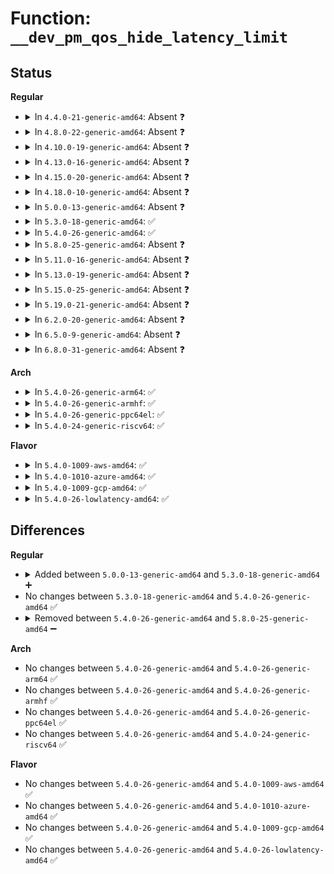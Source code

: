 # Function: <code>__dev_pm_qos_hide_latency_limit</code>

## Status
<b>Regular</b>
<ul>
<li>
<details>
<summary>In <code>4.4.0-21-generic-amd64</code>: Absent ❓</summary>

```json
{
  "name": "__dev_pm_qos_hide_latency_limit",
  "collision_type": "Unique Static",
  "inline_type": "Selective",
  "funcs": [
    {
      "addr": 18446744071584436192,
      "name": "__dev_pm_qos_hide_latency_limit",
      "external": false,
      "loc": "drivers/base/power/qos.c:689",
      "file": "drivers/base/power/qos.c",
      "inline": "not declared, inlined",
      "caller_inline": [],
      "caller_func": [
        "drivers/base/power/qos.c:dev_pm_qos_hide_latency_limit",
        "drivers/base/power/qos.c:dev_pm_qos_constraints_destroy"
      ]
    }
  ],
  "symbols": [
    {
      "addr": 18446744071584436192,
      "name": "__dev_pm_qos_hide_latency_limit.isra.5",
      "section": ".text",
      "bind": "STB_LOCAL",
      "size": 63
    }
  ]
}
```
</details>
</li>
<li>
<details>
<summary>In <code>4.8.0-22-generic-amd64</code>: Absent ❓</summary>

```json
{
  "name": "__dev_pm_qos_hide_latency_limit",
  "collision_type": "Unique Static",
  "inline_type": "Selective",
  "funcs": [
    {
      "addr": 18446744071584772160,
      "name": "__dev_pm_qos_hide_latency_limit",
      "external": false,
      "loc": "drivers/base/power/qos.c:689",
      "file": "drivers/base/power/qos.c",
      "inline": "not declared, inlined",
      "caller_inline": [],
      "caller_func": [
        "drivers/base/power/qos.c:dev_pm_qos_hide_latency_limit",
        "drivers/base/power/qos.c:dev_pm_qos_constraints_destroy"
      ]
    }
  ],
  "symbols": [
    {
      "addr": 18446744071584772160,
      "name": "__dev_pm_qos_hide_latency_limit.isra.5",
      "section": ".text",
      "bind": "STB_LOCAL",
      "size": 63
    }
  ]
}
```
</details>
</li>
<li>
<details>
<summary>In <code>4.10.0-19-generic-amd64</code>: Absent ❓</summary>

```json
{
  "name": "__dev_pm_qos_hide_latency_limit",
  "collision_type": "Unique Static",
  "inline_type": "Selective",
  "funcs": [
    {
      "addr": 18446744071584962560,
      "name": "__dev_pm_qos_hide_latency_limit",
      "external": false,
      "loc": "drivers/base/power/qos.c:689",
      "file": "drivers/base/power/qos.c",
      "inline": "not declared, inlined",
      "caller_inline": [],
      "caller_func": [
        "drivers/base/power/qos.c:dev_pm_qos_hide_latency_limit",
        "drivers/base/power/qos.c:dev_pm_qos_constraints_destroy"
      ]
    }
  ],
  "symbols": [
    {
      "addr": 18446744071584962560,
      "name": "__dev_pm_qos_hide_latency_limit.isra.5",
      "section": ".text",
      "bind": "STB_LOCAL",
      "size": 63
    }
  ]
}
```
</details>
</li>
<li>
<details>
<summary>In <code>4.13.0-16-generic-amd64</code>: Absent ❓</summary>

```json
{
  "name": "__dev_pm_qos_hide_latency_limit",
  "collision_type": "Unique Static",
  "inline_type": "Selective",
  "funcs": [
    {
      "addr": 18446744071585047120,
      "name": "__dev_pm_qos_hide_latency_limit",
      "external": false,
      "loc": "drivers/base/power/qos.c:646",
      "file": "drivers/base/power/qos.c",
      "inline": "not declared, inlined",
      "caller_inline": [],
      "caller_func": [
        "drivers/base/power/qos.c:dev_pm_qos_hide_latency_limit",
        "drivers/base/power/qos.c:dev_pm_qos_constraints_destroy"
      ]
    }
  ],
  "symbols": [
    {
      "addr": 18446744071585047120,
      "name": "__dev_pm_qos_hide_latency_limit.isra.6",
      "section": ".text",
      "bind": "STB_LOCAL",
      "size": 64
    }
  ]
}
```
</details>
</li>
<li>
<details>
<summary>In <code>4.15.0-20-generic-amd64</code>: Absent ❓</summary>

```json
{
  "name": "__dev_pm_qos_hide_latency_limit",
  "collision_type": "Unique Static",
  "inline_type": "Selective",
  "funcs": [
    {
      "addr": 18446744071585469952,
      "name": "__dev_pm_qos_hide_latency_limit",
      "external": false,
      "loc": "drivers/base/power/qos.c:649",
      "file": "drivers/base/power/qos.c",
      "inline": "not declared, inlined",
      "caller_inline": [],
      "caller_func": [
        "drivers/base/power/qos.c:dev_pm_qos_hide_latency_limit",
        "drivers/base/power/qos.c:dev_pm_qos_constraints_destroy"
      ]
    }
  ],
  "symbols": [
    {
      "addr": 18446744071585469952,
      "name": "__dev_pm_qos_hide_latency_limit.isra.6",
      "section": ".text",
      "bind": "STB_LOCAL",
      "size": 64
    }
  ]
}
```
</details>
</li>
<li>
<details>
<summary>In <code>4.18.0-10-generic-amd64</code>: Absent ❓</summary>

```json
{
  "name": "__dev_pm_qos_hide_latency_limit",
  "collision_type": "Unique Static",
  "inline_type": "Selective",
  "funcs": [
    {
      "addr": 18446744071585713840,
      "name": "__dev_pm_qos_hide_latency_limit",
      "external": false,
      "loc": "drivers/base/power/qos.c:649",
      "file": "drivers/base/power/qos.c",
      "inline": "not declared, inlined",
      "caller_inline": [],
      "caller_func": [
        "drivers/base/power/qos.c:dev_pm_qos_hide_latency_limit",
        "drivers/base/power/qos.c:dev_pm_qos_constraints_destroy"
      ]
    }
  ],
  "symbols": [
    {
      "addr": 18446744071585713840,
      "name": "__dev_pm_qos_hide_latency_limit.isra.6",
      "section": ".text",
      "bind": "STB_LOCAL",
      "size": 62
    }
  ]
}
```
</details>
</li>
<li>
<details>
<summary>In <code>5.0.0-13-generic-amd64</code>: Absent ❓</summary>

```json
{
  "name": "__dev_pm_qos_hide_latency_limit",
  "collision_type": "Unique Static",
  "inline_type": "Selective",
  "funcs": [
    {
      "addr": 18446744071585845504,
      "name": "__dev_pm_qos_hide_latency_limit",
      "external": false,
      "loc": "drivers/base/power/qos.c:649",
      "file": "drivers/base/power/qos.c",
      "inline": "not declared, inlined",
      "caller_inline": [],
      "caller_func": [
        "drivers/base/power/qos.c:dev_pm_qos_hide_latency_limit",
        "drivers/base/power/qos.c:dev_pm_qos_constraints_destroy"
      ]
    }
  ],
  "symbols": [
    {
      "addr": 18446744071585845504,
      "name": "__dev_pm_qos_hide_latency_limit.isra.7",
      "section": ".text",
      "bind": "STB_LOCAL",
      "size": 62
    }
  ]
}
```
</details>
</li>
<li>
<details>
<summary>In <code>5.3.0-18-generic-amd64</code>: ✅</summary>

```c
void __dev_pm_qos_hide_latency_limit(struct device * dev)
```

```json
{
  "name": "__dev_pm_qos_hide_latency_limit",
  "collision_type": "Unique Static",
  "inline_type": "No",
  "funcs": [
    {
      "addr": 18446744071586082080,
      "name": "__dev_pm_qos_hide_latency_limit",
      "external": false,
      "loc": "drivers/base/power/qos.c:750",
      "file": "drivers/base/power/qos.c",
      "inline": "seen, unknown",
      "caller_inline": [],
      "caller_func": [
        "drivers/base/power/qos.c:dev_pm_qos_hide_latency_limit",
        "drivers/base/power/qos.c:dev_pm_qos_constraints_destroy"
      ]
    }
  ],
  "symbols": [
    {
      "addr": 18446744071586082080,
      "name": "__dev_pm_qos_hide_latency_limit",
      "section": ".text",
      "bind": "STB_LOCAL",
      "size": 61
    }
  ]
}
```
</details>
</li>
<li>
<details>
<summary>In <code>5.4.0-26-generic-amd64</code>: ✅</summary>

```c
void __dev_pm_qos_hide_latency_limit(struct device * dev)
```

```json
{
  "name": "__dev_pm_qos_hide_latency_limit",
  "collision_type": "Unique Static",
  "inline_type": "No",
  "funcs": [
    {
      "addr": 18446744071586230368,
      "name": "__dev_pm_qos_hide_latency_limit",
      "external": false,
      "loc": "drivers/base/power/qos.c:684",
      "file": "drivers/base/power/qos.c",
      "inline": "seen, unknown",
      "caller_inline": [],
      "caller_func": [
        "drivers/base/power/qos.c:dev_pm_qos_hide_latency_limit",
        "drivers/base/power/qos.c:dev_pm_qos_constraints_destroy"
      ]
    }
  ],
  "symbols": [
    {
      "addr": 18446744071586230368,
      "name": "__dev_pm_qos_hide_latency_limit",
      "section": ".text",
      "bind": "STB_LOCAL",
      "size": 58
    }
  ]
}
```
</details>
</li>
<li>
<details>
<summary>In <code>5.8.0-25-generic-amd64</code>: Absent ❓</summary>

```json
{
  "name": "__dev_pm_qos_hide_latency_limit",
  "collision_type": "Unique Static",
  "inline_type": "Full",
  "funcs": [
    {
      "addr": 18446744071586996335,
      "name": "__dev_pm_qos_hide_latency_limit",
      "external": false,
      "loc": "drivers/base/power/qos.c:745",
      "file": "drivers/base/power/qos.c",
      "inline": "not declared, inlined",
      "caller_inline": [
        "drivers/base/power/qos.c:dev_pm_qos_hide_latency_limit",
        "drivers/base/power/qos.c:dev_pm_qos_constraints_destroy"
      ],
      "caller_func": []
    }
  ],
  "symbols": []
}
```
</details>
</li>
<li>
<details>
<summary>In <code>5.11.0-16-generic-amd64</code>: Absent ❓</summary>

```json
{
  "name": "__dev_pm_qos_hide_latency_limit",
  "collision_type": "Unique Static",
  "inline_type": "Full",
  "funcs": [
    {
      "addr": 18446744071587080975,
      "name": "__dev_pm_qos_hide_latency_limit",
      "external": false,
      "loc": "drivers/base/power/qos.c:745",
      "file": "drivers/base/power/qos.c",
      "inline": "not declared, inlined",
      "caller_inline": [
        "drivers/base/power/qos.c:dev_pm_qos_hide_latency_limit",
        "drivers/base/power/qos.c:dev_pm_qos_constraints_destroy"
      ],
      "caller_func": []
    }
  ],
  "symbols": []
}
```
</details>
</li>
<li>
<details>
<summary>In <code>5.13.0-19-generic-amd64</code>: Absent ❓</summary>

```json
{
  "name": "__dev_pm_qos_hide_latency_limit",
  "collision_type": "Unique Static",
  "inline_type": "Full",
  "funcs": [
    {
      "addr": 18446744071586967231,
      "name": "__dev_pm_qos_hide_latency_limit",
      "external": false,
      "loc": "drivers/base/power/qos.c:745",
      "file": "drivers/base/power/qos.c",
      "inline": "not declared, inlined",
      "caller_inline": [
        "drivers/base/power/qos.c:dev_pm_qos_hide_latency_limit",
        "drivers/base/power/qos.c:dev_pm_qos_constraints_destroy"
      ],
      "caller_func": []
    }
  ],
  "symbols": []
}
```
</details>
</li>
<li>
<details>
<summary>In <code>5.15.0-25-generic-amd64</code>: Absent ❓</summary>

```json
{
  "name": "__dev_pm_qos_hide_latency_limit",
  "collision_type": "Unique Static",
  "inline_type": "Full",
  "funcs": [
    {
      "addr": 18446744071587533359,
      "name": "__dev_pm_qos_hide_latency_limit",
      "external": false,
      "loc": "drivers/base/power/qos.c:745",
      "file": "drivers/base/power/qos.c",
      "inline": "not declared, inlined",
      "caller_inline": [
        "drivers/base/power/qos.c:dev_pm_qos_hide_latency_limit",
        "drivers/base/power/qos.c:dev_pm_qos_constraints_destroy"
      ],
      "caller_func": []
    }
  ],
  "symbols": []
}
```
</details>
</li>
<li>
<details>
<summary>In <code>5.19.0-21-generic-amd64</code>: Absent ❓</summary>

```json
{
  "name": "__dev_pm_qos_hide_latency_limit",
  "collision_type": "Unique Static",
  "inline_type": "Full",
  "funcs": [
    {
      "addr": 18446744071588865597,
      "name": "__dev_pm_qos_hide_latency_limit",
      "external": false,
      "loc": "drivers/base/power/qos.c:745",
      "file": "drivers/base/power/qos.c",
      "inline": "not declared, inlined",
      "caller_inline": [
        "drivers/base/power/qos.c:dev_pm_qos_hide_latency_limit",
        "drivers/base/power/qos.c:dev_pm_qos_hide_latency_limit",
        "drivers/base/power/qos.c:dev_pm_qos_constraints_destroy",
        "drivers/base/power/qos.c:dev_pm_qos_constraints_destroy"
      ],
      "caller_func": []
    }
  ],
  "symbols": []
}
```
</details>
</li>
<li>
<details>
<summary>In <code>6.2.0-20-generic-amd64</code>: Absent ❓</summary>

```json
{
  "name": "__dev_pm_qos_hide_latency_limit",
  "collision_type": "Unique Static",
  "inline_type": "Full",
  "funcs": [
    {
      "addr": 18446744071590372909,
      "name": "__dev_pm_qos_hide_latency_limit",
      "external": false,
      "loc": "drivers/base/power/qos.c:745",
      "file": "drivers/base/power/qos.c",
      "inline": "not declared, inlined",
      "caller_inline": [
        "drivers/base/power/qos.c:dev_pm_qos_hide_latency_limit",
        "drivers/base/power/qos.c:dev_pm_qos_hide_latency_limit",
        "drivers/base/power/qos.c:dev_pm_qos_constraints_destroy",
        "drivers/base/power/qos.c:dev_pm_qos_constraints_destroy"
      ],
      "caller_func": []
    }
  ],
  "symbols": []
}
```
</details>
</li>
<li>
<details>
<summary>In <code>6.5.0-9-generic-amd64</code>: Absent ❓</summary>

```json
{
  "name": "__dev_pm_qos_hide_latency_limit",
  "collision_type": "Unique Static",
  "inline_type": "Full",
  "funcs": [
    {
      "addr": 18446744071590693357,
      "name": "__dev_pm_qos_hide_latency_limit",
      "external": false,
      "loc": "drivers/base/power/qos.c:745",
      "file": "drivers/base/power/qos.c",
      "inline": "not declared, inlined",
      "caller_inline": [
        "drivers/base/power/qos.c:dev_pm_qos_hide_latency_limit",
        "drivers/base/power/qos.c:dev_pm_qos_hide_latency_limit",
        "drivers/base/power/qos.c:dev_pm_qos_constraints_destroy",
        "drivers/base/power/qos.c:dev_pm_qos_constraints_destroy"
      ],
      "caller_func": []
    }
  ],
  "symbols": []
}
```
</details>
</li>
<li>
<details>
<summary>In <code>6.8.0-31-generic-amd64</code>: Absent ❓</summary>

```json
{
  "name": "__dev_pm_qos_hide_latency_limit",
  "collision_type": "Unique Static",
  "inline_type": "Full",
  "funcs": [
    {
      "addr": 18446744071591055037,
      "name": "__dev_pm_qos_hide_latency_limit",
      "external": false,
      "loc": "drivers/base/power/qos.c:745",
      "file": "drivers/base/power/qos.c",
      "inline": "not declared, inlined",
      "caller_inline": [
        "drivers/base/power/qos.c:dev_pm_qos_hide_latency_limit",
        "drivers/base/power/qos.c:dev_pm_qos_hide_latency_limit",
        "drivers/base/power/qos.c:dev_pm_qos_constraints_destroy",
        "drivers/base/power/qos.c:dev_pm_qos_constraints_destroy"
      ],
      "caller_func": []
    }
  ],
  "symbols": []
}
```
</details>
</li>
</ul>
<b>Arch</b>
<ul>
<li>
<details>
<summary>In <code>5.4.0-26-generic-arm64</code>: ✅</summary>

```c
void __dev_pm_qos_hide_latency_limit(struct device * dev)
```

```json
{
  "name": "__dev_pm_qos_hide_latency_limit",
  "collision_type": "Unique Static",
  "inline_type": "No",
  "funcs": [
    {
      "addr": 18446603336499043056,
      "name": "__dev_pm_qos_hide_latency_limit",
      "external": false,
      "loc": "drivers/base/power/qos.c:684",
      "file": "drivers/base/power/qos.c",
      "inline": "seen, unknown",
      "caller_inline": [],
      "caller_func": [
        "drivers/base/power/qos.c:dev_pm_qos_hide_latency_limit",
        "drivers/base/power/qos.c:dev_pm_qos_constraints_destroy"
      ]
    }
  ],
  "symbols": [
    {
      "addr": 18446603336499043056,
      "name": "__dev_pm_qos_hide_latency_limit",
      "section": ".text",
      "bind": "STB_LOCAL",
      "size": 72
    }
  ]
}
```
</details>
</li>
<li>
<details>
<summary>In <code>5.4.0-26-generic-armhf</code>: ✅</summary>

```c
void __dev_pm_qos_hide_latency_limit(struct device * dev)
```

```json
{
  "name": "__dev_pm_qos_hide_latency_limit",
  "collision_type": "Unique Static",
  "inline_type": "No",
  "funcs": [
    {
      "addr": 3231602300,
      "name": "__dev_pm_qos_hide_latency_limit",
      "external": false,
      "loc": "drivers/base/power/qos.c:684",
      "file": "drivers/base/power/qos.c",
      "inline": "seen, unknown",
      "caller_inline": [],
      "caller_func": [
        "drivers/base/power/qos.c:dev_pm_qos_hide_latency_limit",
        "drivers/base/power/qos.c:dev_pm_qos_constraints_destroy"
      ]
    }
  ],
  "symbols": [
    {
      "addr": 3231602300,
      "name": "__dev_pm_qos_hide_latency_limit",
      "section": ".text",
      "bind": "STB_LOCAL",
      "size": 64
    }
  ]
}
```
</details>
</li>
<li>
<details>
<summary>In <code>5.4.0-26-generic-ppc64el</code>: ✅</summary>

```c
void __dev_pm_qos_hide_latency_limit(struct device * dev)
```

```json
{
  "name": "__dev_pm_qos_hide_latency_limit",
  "collision_type": "Unique Static",
  "inline_type": "No",
  "funcs": [
    {
      "addr": 13835058055292215296,
      "name": "__dev_pm_qos_hide_latency_limit",
      "external": false,
      "loc": "drivers/base/power/qos.c:684",
      "file": "drivers/base/power/qos.c",
      "inline": "seen, unknown",
      "caller_inline": [],
      "caller_func": [
        "drivers/base/power/qos.c:dev_pm_qos_hide_latency_limit",
        "drivers/base/power/qos.c:dev_pm_qos_constraints_destroy"
      ]
    }
  ],
  "symbols": [
    {
      "addr": 13835058055292215296,
      "name": "__dev_pm_qos_hide_latency_limit",
      "section": ".text",
      "bind": "STB_LOCAL",
      "size": 60
    }
  ]
}
```
</details>
</li>
<li>
<details>
<summary>In <code>5.4.0-24-generic-riscv64</code>: ✅</summary>

```c
void __dev_pm_qos_hide_latency_limit(struct device * dev)
```

```json
{
  "name": "__dev_pm_qos_hide_latency_limit",
  "collision_type": "Unique Static",
  "inline_type": "No",
  "funcs": [
    {
      "addr": 18446743936276403088,
      "name": "__dev_pm_qos_hide_latency_limit",
      "external": false,
      "loc": "drivers/base/power/qos.c:684",
      "file": "drivers/base/power/qos.c",
      "inline": "seen, unknown",
      "caller_inline": [],
      "caller_func": [
        "drivers/base/power/qos.c:dev_pm_qos_hide_latency_limit",
        "drivers/base/power/qos.c:dev_pm_qos_constraints_destroy"
      ]
    }
  ],
  "symbols": [
    {
      "addr": 18446743936276403088,
      "name": "__dev_pm_qos_hide_latency_limit",
      "section": ".text",
      "bind": "STB_LOCAL",
      "size": 60
    }
  ]
}
```
</details>
</li>
</ul>
<b>Flavor</b>
<ul>
<li>
<details>
<summary>In <code>5.4.0-1009-aws-amd64</code>: ✅</summary>

```c
void __dev_pm_qos_hide_latency_limit(struct device * dev)
```

```json
{
  "name": "__dev_pm_qos_hide_latency_limit",
  "collision_type": "Unique Static",
  "inline_type": "No",
  "funcs": [
    {
      "addr": 18446744071585990576,
      "name": "__dev_pm_qos_hide_latency_limit",
      "external": false,
      "loc": "drivers/base/power/qos.c:684",
      "file": "drivers/base/power/qos.c",
      "inline": "seen, unknown",
      "caller_inline": [],
      "caller_func": [
        "drivers/base/power/qos.c:dev_pm_qos_hide_latency_limit",
        "drivers/base/power/qos.c:dev_pm_qos_constraints_destroy"
      ]
    }
  ],
  "symbols": [
    {
      "addr": 18446744071585990576,
      "name": "__dev_pm_qos_hide_latency_limit",
      "section": ".text",
      "bind": "STB_LOCAL",
      "size": 58
    }
  ]
}
```
</details>
</li>
<li>
<details>
<summary>In <code>5.4.0-1010-azure-amd64</code>: ✅</summary>

```c
void __dev_pm_qos_hide_latency_limit(struct device * dev)
```

```json
{
  "name": "__dev_pm_qos_hide_latency_limit",
  "collision_type": "Unique Static",
  "inline_type": "No",
  "funcs": [
    {
      "addr": 18446744071585839824,
      "name": "__dev_pm_qos_hide_latency_limit",
      "external": false,
      "loc": "drivers/base/power/qos.c:684",
      "file": "drivers/base/power/qos.c",
      "inline": "seen, unknown",
      "caller_inline": [],
      "caller_func": [
        "drivers/base/power/qos.c:dev_pm_qos_hide_latency_limit",
        "drivers/base/power/qos.c:dev_pm_qos_constraints_destroy"
      ]
    }
  ],
  "symbols": [
    {
      "addr": 18446744071585839824,
      "name": "__dev_pm_qos_hide_latency_limit",
      "section": ".text",
      "bind": "STB_LOCAL",
      "size": 58
    }
  ]
}
```
</details>
</li>
<li>
<details>
<summary>In <code>5.4.0-1009-gcp-amd64</code>: ✅</summary>

```c
void __dev_pm_qos_hide_latency_limit(struct device * dev)
```

```json
{
  "name": "__dev_pm_qos_hide_latency_limit",
  "collision_type": "Unique Static",
  "inline_type": "No",
  "funcs": [
    {
      "addr": 18446744071586180384,
      "name": "__dev_pm_qos_hide_latency_limit",
      "external": false,
      "loc": "drivers/base/power/qos.c:684",
      "file": "drivers/base/power/qos.c",
      "inline": "seen, unknown",
      "caller_inline": [],
      "caller_func": [
        "drivers/base/power/qos.c:dev_pm_qos_hide_latency_limit",
        "drivers/base/power/qos.c:dev_pm_qos_constraints_destroy"
      ]
    }
  ],
  "symbols": [
    {
      "addr": 18446744071586180384,
      "name": "__dev_pm_qos_hide_latency_limit",
      "section": ".text",
      "bind": "STB_LOCAL",
      "size": 58
    }
  ]
}
```
</details>
</li>
<li>
<details>
<summary>In <code>5.4.0-26-lowlatency-amd64</code>: ✅</summary>

```c
void __dev_pm_qos_hide_latency_limit(struct device * dev)
```

```json
{
  "name": "__dev_pm_qos_hide_latency_limit",
  "collision_type": "Unique Static",
  "inline_type": "No",
  "funcs": [
    {
      "addr": 18446744071586290064,
      "name": "__dev_pm_qos_hide_latency_limit",
      "external": false,
      "loc": "drivers/base/power/qos.c:684",
      "file": "drivers/base/power/qos.c",
      "inline": "seen, unknown",
      "caller_inline": [],
      "caller_func": [
        "drivers/base/power/qos.c:dev_pm_qos_hide_latency_limit",
        "drivers/base/power/qos.c:dev_pm_qos_constraints_destroy"
      ]
    }
  ],
  "symbols": [
    {
      "addr": 18446744071586290064,
      "name": "__dev_pm_qos_hide_latency_limit",
      "section": ".text",
      "bind": "STB_LOCAL",
      "size": 58
    }
  ]
}
```
</details>
</li>
</ul>

## Differences
<b>Regular</b>
<ul>
<li>
<details>
<summary>Added between <code>5.0.0-13-generic-amd64</code> and <code>5.3.0-18-generic-amd64</code> ➕</summary>

```c
void __dev_pm_qos_hide_latency_limit(struct device * dev)
```
</details>
</li>
<li>
No changes between <code>5.3.0-18-generic-amd64</code> and <code>5.4.0-26-generic-amd64</code> ✅
</li>
<li>
<details>
<summary>Removed between <code>5.4.0-26-generic-amd64</code> and <code>5.8.0-25-generic-amd64</code> ➖</summary>

```c
void __dev_pm_qos_hide_latency_limit(struct device * dev)
```
</details>
</li>
</ul>
<b>Arch</b>
<ul>
<li>
No changes between <code>5.4.0-26-generic-amd64</code> and <code>5.4.0-26-generic-arm64</code> ✅
</li>
<li>
No changes between <code>5.4.0-26-generic-amd64</code> and <code>5.4.0-26-generic-armhf</code> ✅
</li>
<li>
No changes between <code>5.4.0-26-generic-amd64</code> and <code>5.4.0-26-generic-ppc64el</code> ✅
</li>
<li>
No changes between <code>5.4.0-26-generic-amd64</code> and <code>5.4.0-24-generic-riscv64</code> ✅
</li>
</ul>
<b>Flavor</b>
<ul>
<li>
No changes between <code>5.4.0-26-generic-amd64</code> and <code>5.4.0-1009-aws-amd64</code> ✅
</li>
<li>
No changes between <code>5.4.0-26-generic-amd64</code> and <code>5.4.0-1010-azure-amd64</code> ✅
</li>
<li>
No changes between <code>5.4.0-26-generic-amd64</code> and <code>5.4.0-1009-gcp-amd64</code> ✅
</li>
<li>
No changes between <code>5.4.0-26-generic-amd64</code> and <code>5.4.0-26-lowlatency-amd64</code> ✅
</li>
</ul>
